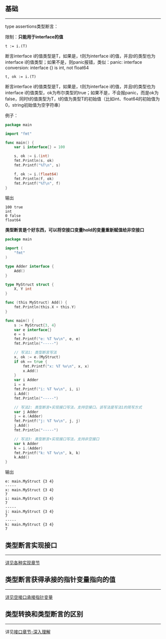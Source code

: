 ## **基础**

---

type assertions类型断言：

限制：**只能用于interface的值**

```text
t := i.(T)
```

断言interface i的值类型是T，如果是，t则为interface i的值，并且t的类型也为interface i的值类型；如果不是，则panic报错，类似：panic: interface conversion: interface {} is int, not float64

```text
t, ok := i.(T)
```

断言interface i的值类型是T，如果是，t则为interface i的值，并且t的类型也为interface i的值类型，ok为布尔类型的true；如果不是，不会报panic，而是ok为false，同时t的值类型为T，t的值为类型T的初始值（比如int、float64的初始值为0，string初始值为空字符串）

例子：

```go
package main

import "fmt"

func main() {
	var i interface{} = 100

	s, ok := i.(int)
	fmt.Println(s, ok)
	fmt.Printf("%T\n", s)

	f, ok := i.(float64)
	fmt.Println(f, ok)
	fmt.Printf("%T\n", f)
}
```

输出

```text
100 true
int
0 false
float64
```

**类型断言是个好东西，可以将空接口变量hold的变量重新赋值给非空接口**

```go
package main

import (
	"fmt"
)

type Adder interface {
	Add()
}

type MyStruct struct {
	X, Y int
}

func (this MyStruct) Add() {
	fmt.Println(this.X + this.Y)
}

func main() {
	s := MyStruct{3, 4}
	var e interface{}
	e = s
	fmt.Printf("e: %T %v\n", e, e)
	fmt.Println("-----")

	// 写法1: 类型断言写法
	x, ok := e.(MyStruct)
	if ok == true {
		fmt.Printf("x: %T %v\n", x, x)
		x.Add()
	}
	var i Adder
	i = x
	fmt.Printf("i: %T %v\n", i, i)
	i.Add()
	fmt.Println("-----")

	// 写法2: 类型断言+实现接口写法，支持空接口。该写法是写法1的简写方式
	var j Adder
	j = e.(Adder)
	fmt.Printf("j: %T %v\n", j, j)
	j.Add()
	fmt.Println("-----")

	// 写法3: 类型断言+实现接口写法，支持非空接口
	var k Adder
	k = i.(Adder)
	fmt.Printf("k: %T %v\n", k, k)
	k.Add()
}
```

输出

```text
e: main.MyStruct {3 4}
-----
x: main.MyStruct {3 4}
7
i: main.MyStruct {3 4}
7
-----
j: main.MyStruct {3 4}
7
-----
k: main.MyStruct {3 4}
7
```

## **类型断言实现接口**

---

[详见各种实现章节](/method/interface_implement_interface/#_5)

## **类型断言获得承接的指针变量指向的值**

---

[详见空接口承接指针变量](/method/interface_empty/#_2)

## **类型转换和类型断言的区别**

---

详见[接口章节-深入理解](/method/interface_deep/#_6)
